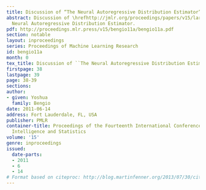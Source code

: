 ```yaml
---
title: Discussion of “The Neural Autoregressive Distribution Estimator”
abstract: Discussion of \hrefhttp://jmlr.org/proceedings/papers/v15/larochelle11a.htmlThe
  Neural Autoregressive Distribution Estimator.
pdf: http://proceedings.mlr.press/v15/bengio11a/bengio11a.pdf
section: notable
layout: inproceedings
series: Proceedings of Machine Learning Research
id: bengio11a
month: 0
tex_title: Discussion of ``The Neural Autoregressive Distribution Estimator''
firstpage: 38
lastpage: 39
page: 38-39
sections: 
author:
- given: Yoshua
  family: Bengio
date: 2011-06-14
address: Fort Lauderdale, FL, USA
publisher: PMLR
container-title: Proceedings of the Fourteenth International Conference on Artificial
  Intelligence and Statistics
volume: '15'
genre: inproceedings
issued:
  date-parts:
  - 2011
  - 6
  - 14
# Format based on citeproc: http://blog.martinfenner.org/2013/07/30/citeproc-yaml-for-bibliographies/
---
```

